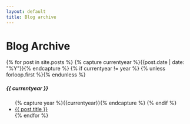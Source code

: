 ```yaml
---
layout: default
title: Blog archive
---
```

<div class="page-content wc-container">
  <div>
  <h1>Blog Archive</h1>  
  {% for post in site.posts %}
  	{% capture currentyear %}{{post.date | date: "%Y"}}{% endcapture %}
  	{% if currentyear != year %}
    	{% unless forloop.first %}</ul>{% endunless %}
    		<h5>{{ currentyear }}</h5>
    		<ul class="posts">
    		{% capture year %}{{currentyear}}{% endcapture %} 
  		{% endif %}
    <li><a href="{{ post.url }}">{{ post.title }}</a></li>
  {% endfor %}
